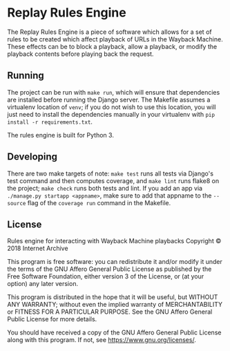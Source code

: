 # Replay Rules Engine

The Replay Rules Engine is a piece of software which allows for a set of rules to be created which affect playback of URLs in the Wayback Machine. These effects can be to block a playback, allow a playback, or modify the playback contents before playing back the request.

## Running

The project can be run with `make run`, which will ensure that dependencies are installed before running the Django server. The Makefile assumes a virtualenv location of `venv`; if you do not wish to use this location, you will just need to install the dependencies manually in your virtualenv with `pip install -r requirements.txt`.

The rules engine is built for Python 3.

## Developing

There are two make targets of note: `make test` runs all tests via Django's test command and then computes coverage, and `make lint` runs flake8 on the project; `make check` runs both tests and lint. If you add an app via `./manage.py startapp <appname>`, make sure to add that appname to the `--source` flag of the `coverage run` command in the Makefile.

## License

Rules engine for interacting with Wayback Machine playbacks
Copyright © 2018 Internet Archive

This program is free software: you can redistribute it and/or modify
it under the terms of the GNU Affero General Public License as published by
the Free Software Foundation, either version 3 of the License, or
(at your option) any later version.

This program is distributed in the hope that it will be useful,
but WITHOUT ANY WARRANTY; without even the implied warranty of
MERCHANTABILITY or FITNESS FOR A PARTICULAR PURPOSE.  See the
GNU Affero General Public License for more details.

You should have received a copy of the GNU Affero General Public License
along with this program.  If not, see <https://www.gnu.org/licenses/>.
